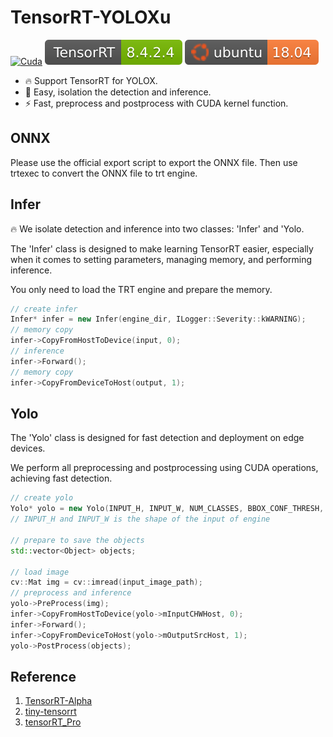 # TensorRT-YOLOXu

[![Cuda](https://img.shields.io/badge/CUDA-11.3-%2376B900?logo=nvidia)](https://developer.nvidia.com/cuda-toolkit-archive)  [![TensorRT](./img/TensorRT.svg)](https://developer.nvidia.com/nvidia-tensorrt-8x-download) [![ubuntu](img/ubuntu.svg)](https://releases.ubuntu.com/18.04/)

- 🔥 Support TensorRT for YOLOX.
- 🚀 Easy, isolation the detection and inference.
- ⚡ Fast, preprocess and postprocess with CUDA kernel function.

## ONNX

Please use the official export script to export the ONNX file. Then use trtexec to convert the ONNX file to trt engine. 

## Infer

🔥 We isolate detection and inference into two classes: 'Infer' and 'Yolo.

The 'Infer' class is designed to make learning TensorRT easier, especially when it comes to setting parameters, managing memory, and performing inference. 

You only need to load the TRT engine and prepare the memory.

```c++
// create infer
Infer* infer = new Infer(engine_dir, ILogger::Severity::kWARNING);
// memory copy 
infer->CopyFromHostToDevice(input, 0);
// inference
infer->Forward();
// memory copy 
infer->CopyFromDeviceToHost(output, 1);
```

## Yolo

The 'Yolo' class is designed for fast detection and deployment on edge devices. 

We perform all preprocessing and postprocessing using CUDA operations, achieving fast detection.

```c++
// create yolo 
Yolo* yolo = new Yolo(INPUT_H, INPUT_W, NUM_CLASSES, BBOX_CONF_THRESH, IOU_THRESH, USE_DEVICE);
// INPUT_H and INPUT_W is the shape of the input of engine

// prepare to save the objects
std::vector<Object> objects;

// load image
cv::Mat img = cv::imread(input_image_path);
// preprocess and inference
yolo->PreProcess(img);
infer->CopyFromHostToDevice(yolo->mInputCHWHost, 0);
infer->Forward();
infer->CopyFromDeviceToHost(yolo->mOutputSrcHost, 1);
yolo->PostProcess(objects);
```

## Reference

1. [TensorRT-Alpha](https://github.com/FeiYull/TensorRT-Alpha)
2. [tiny-tensorrt](https://github.com/zerollzeng/tiny-tensorrt)
3. [tensorRT_Pro](https://github.com/shouxieai/tensorRT_Pro)